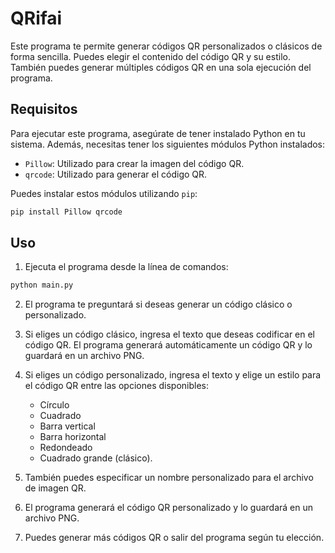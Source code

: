 
# QRifai

Este programa te permite generar códigos QR personalizados o clásicos de forma sencilla. Puedes elegir el contenido del código QR y su estilo. 
También puedes generar múltiples códigos QR en una sola ejecución del programa.

## Requisitos

Para ejecutar este programa, asegúrate de tener instalado Python en tu sistema. Además, necesitas tener los siguientes módulos Python instalados:

- `Pillow`: Utilizado para crear la imagen del código QR.
- `qrcode`: Utilizado para generar el código QR.

Puedes instalar estos módulos utilizando `pip`:

```bash
pip install Pillow qrcode
```

## Uso

1. Ejecuta el programa desde la línea de comandos:

```bash
python main.py
```

2. El programa te preguntará si deseas generar un código clásico o personalizado.

3. Si eliges un código clásico, ingresa el texto que deseas codificar en el código QR. El programa generará automáticamente un código QR y lo guardará en un archivo PNG.

4. Si eliges un código personalizado, ingresa el texto y elige un estilo para el código QR entre las opciones disponibles:
   * Círculo
   * Cuadrado
   * Barra vertical
   * Barra horizontal
   * Redondeado
   * Cuadrado grande (clásico).
6. También puedes especificar un nombre personalizado para el archivo de imagen QR.

6. El programa generará el código QR personalizado y lo guardará en un archivo PNG.

7. Puedes generar más códigos QR o salir del programa según tu elección.
